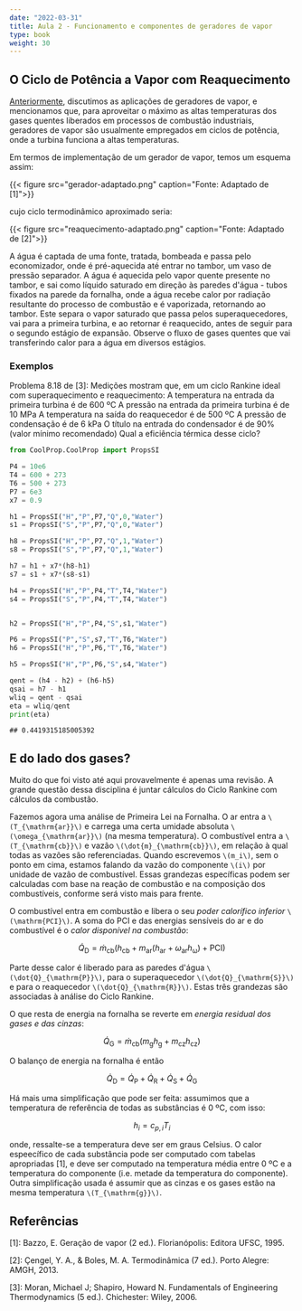 ```yaml
---
date: "2022-03-31"
title: Aula 2 - Funcionamento e componentes de geradores de vapor
type: book
weight: 30
---
```


## O Ciclo de Potência a Vapor com Reaquecimento

[Anteriormente](https://fpfortkamp.com/disciplinas/st1gee1/aula1st1gee1/), discutimos as aplicações de geradores de vapor, e mencionamos que, para aproveitar o máximo as altas temperaturas dos gases quentes liberados em processos de combustão industriais, geradores de vapor são usualmente empregados em ciclos de potência, onde a turbina funciona a altas temperaturas. 

Em termos de implementação de um gerador de vapor, temos um esquema assim:

{{< figure src="gerador-adaptado.png" caption="Fonte: Adaptado de [1]">}}

cujo ciclo termodinâmico aproximado seria:

{{< figure src="reaquecimento-adaptado.png" caption="Fonte: Adaptado de [2]">}}

A água é captada de uma fonte, tratada, bombeada e passa pelo economizador, onde é pré-aquecida até entrar no tambor, um vaso de pressão separador. A água é aquecida pelo vapor quente presente no tambor, e sai como líquido saturado em direção às paredes d'água - tubos fixados na parede da fornalha, onde a água recebe calor por radiação resultante do processo de combustão e é vaporizada, retornando ao tambor. Este separa o vapor saturado que passa pelos superaquecedores, vai para a primeira turbina, e ao retornar é reaquecido, antes de seguir para o segundo estágio de expansão. Observe o fluxo de gases quentes que vai transferindo calor para a água em diversos estágios.

### Exemplos



Problema 8.18 de [3]: Medições mostram que, em um ciclo Rankine ideal com superaquecimento e reaquecimento:
A temperatura na entrada da primeira turbina é de 600 ºC
A pressão na entrada da primeira turbina é de 10 MPa
A temperatura na saída do reaquecedor é de 500 ºC
A pressão de condensação é de 6 kPa
O título na entrada do condensador é de 90% (valor mínimo recomendado)
Qual a eficiência térmica desse ciclo?




```python
from CoolProp.CoolProp import PropsSI

P4 = 10e6
T4 = 600 + 273
T6 = 500 + 273
P7 = 6e3
x7 = 0.9

h1 = PropsSI("H","P",P7,"Q",0,"Water")
s1 = PropsSI("S","P",P7,"Q",0,"Water")

h8 = PropsSI("H","P",P7,"Q",1,"Water")
s8 = PropsSI("S","P",P7,"Q",1,"Water")

h7 = h1 + x7*(h8-h1)
s7 = s1 + x7*(s8-s1)

h4 = PropsSI("H","P",P4,"T",T4,"Water")
s4 = PropsSI("S","P",P4,"T",T4,"Water")


h2 = PropsSI("H","P",P4,"S",s1,"Water")

P6 = PropsSI("P","S",s7,"T",T6,"Water")
h6 = PropsSI("H","P",P6,"T",T6,"Water")

h5 = PropsSI("H","P",P6,"S",s4,"Water")

qent = (h4 - h2) + (h6-h5)
qsai = h7 - h1
wliq = qent - qsai
eta = wliq/qent
print(eta)
```

```
## 0.4419315185005392
```

## E do lado dos gases?

Muito do que foi visto até aqui provavelmente é apenas uma revisão. A grande questão dessa disciplina é juntar cálculos do Ciclo Rankine com cálculos da combustão.

Fazemos agora uma análise de Primeira Lei na Fornalha. O ar entra a `\(T_{\mathrm{ar}}\)` e carrega uma certa umidade absoluta `\(\omega_{\mathrm{ar}}\)` (na mesma temperatura). O combustível entra a `\(T_{\mathrm{cb}}\)` e vazão `\(\dot{m}_{\mathrm{cb}}\)`, em relação à qual todas as vazões são referenciadas. Quando escrevemos `\(m_i\)`, sem o ponto em cima, estamos falando da vazão do componente `\(i\)` por unidade de vazão de combustível. Essas grandezas específicas podem ser calculadas com base na reação de combustão e na composição dos combustíveis, conforme será visto mais para frente.

O combustível entra em combustão e libera o seu *poder calorífico inferior* `\(\mathrm{PCI}\)`. A soma do PCI e das energias sensíveis do ar e do combustível é o *calor disponível na combustão*:

$$
\dot{Q} _{\mathrm{D}} = \dot{m} _{\mathrm{cb}} \left(h _{\mathrm{cb}} + m _{\mathrm{ar}}\left(h _{\mathrm{ar}} + \omega _{\mathrm{ar}} h _{\mathrm{\omega}}\right) + \mathrm{PCI}\right)
$$

Parte desse calor é liberado para as paredes d'água `\(\dot{Q}_{\mathrm{P}}\)`, para o superaquecedor `\(\dot{Q}_{\mathrm{S}}\)` e para o reaquecedor `\(\dot{Q}_{\mathrm{R}}\)`. Estas três grandezas são associadas à análise do Ciclo Rankine.

O que resta de energia na fornalha se reverte em *energia residual dos gases e das cinzas*:

$$
\dot{Q}  _{\mathrm{G}} = \dot{m} _{\mathrm{cb}}\left(m _{\mathrm{g}}h _{\mathrm{g}} + m _\mathrm{cz}h _{\mathrm{cz}}\right)
$$

O balanço de energia na fornalha é então

$$
\dot{Q} _{\mathrm{D}} = \dot{Q} _{\mathrm{P}} + \dot{Q} _{\mathrm{R}} + \dot{Q} _{\mathrm{S}} + \dot{Q} _{\mathrm{G}}
$$


Há mais uma simplificação que pode ser feita: assumimos que a temperatura de referência de todas as substâncias é 0 ºC, com isso:

$$
h_i = c_{p,i} T_i
$$

onde, ressalte-se a temperatura deve ser em graus Celsius. O calor espeecífico de cada substância pode ser computado com tabelas apropriadas [1], e deve ser computado na temperatura média entre 0 ºC e a temperatura do componente (i.e. metade da temperatura do componente). Outra simplificação usada é assumir que as cinzas e os gases estão na mesma temperatura `\(T_{\mathrm{g}}\)`.

## Referências


[1]: Bazzo, E. Geração de vapor (2 ed.). Florianópolis: Editora UFSC, 1995.

[2]: Çengel, Y. A., & Boles, M. A. Termodinâmica (7 ed.). Porto Alegre: AMGH, 2013.

[3]: Moran, Michael J; Shapiro, Howard N. Fundamentals of Engineering Thermodynamics (5 ed.). Chichester: Wiley, 2006.


